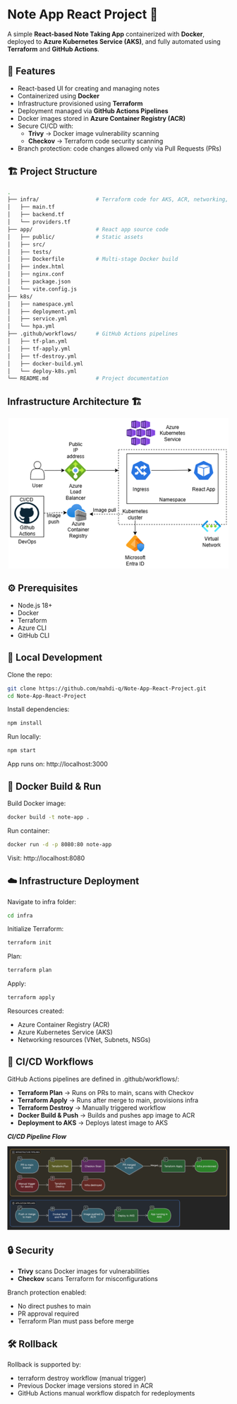 # Note App React Project 🚀

A simple **React-based Note Taking App** containerized with **Docker**, deployed to **Azure Kubernetes Service (AKS)**, and fully automated using **Terraform** and **GitHub Actions**.

## 📌 Features
- React-based UI for creating and managing notes
- Containerized using **Docker**
- Infrastructure provisioned using **Terraform**
- Deployment managed via **GitHub Actions Pipelines**
- Docker images stored in **Azure Container Registry (ACR)**
- Secure CI/CD with:
  - **Trivy** → Docker image vulnerability scanning
  - **Checkov** → Terraform code security scanning
- Branch protection: code changes allowed only via Pull Requests (PRs)

## 🏗️ Project Structure
```bash
.
├── infra/                  # Terraform code for AKS, ACR, networking, etc.
│   ├── main.tf
│   ├── backend.tf
│   └── providers.tf
├── app/                    # React app source code
│   ├── public/             # Static assets
│   ├── src/
│   ├── tests/
│   ├── Dockerfile          # Multi-stage Docker build
│   ├── index.html
│   ├── nginx.conf
│   ├── package.json
│   └── vite.config.js
├── k8s/
│   ├── namespace.yml
│   ├── deployment.yml
│   ├── service.yml
│   └── hpa.yml                           
├── .github/workflows/      # GitHub Actions pipelines
│   ├── tf-plan.yml
│   ├── tf-apply.yml
│   ├── tf-destroy.yml
│   ├── docker-build.yml
│   └── deploy-k8s.yml
└── README.md               # Project documentation
```

## Infrastructure Architecture 🏗️

<p align="center">
  <img src="images/lab4.png" alt="Infrastructure Architecture" width="500">
</p>

## ⚙️ Prerequisites
- Node.js 18+
- Docker
- Terraform
- Azure CLI
- GitHub CLI

## 🚀 Local Development
Clone the repo:
```bash
git clone https://github.com/mahdi-q/Note-App-React-Project.git
cd Note-App-React-Project
```

Install dependencies:
```bash
npm install
```

Run locally:
```bash
npm start
```

App runs on: http://localhost:3000

## 🐳 Docker Build & Run
Build Docker image:
```bash
docker build -t note-app .
```

Run container:
```bash
docker run -d -p 8080:80 note-app
```
Visit: http://localhost:8080

## ☁️ Infrastructure Deployment

Navigate to infra folder:
```bash
cd infra
```

Initialize Terraform:
```bash
terraform init
```

Plan:
```bash
terraform plan
```

Apply:
```bash
terraform apply
```

Resources created:
- Azure Container Registry (ACR)
- Azure Kubernetes Service (AKS)
- Networking resources (VNet, Subnets, NSGs)

## 🔄 CI/CD Workflows
GitHub Actions pipelines are defined in .github/workflows/:
- **Terraform Plan** → Runs on PRs to main, scans with Checkov
- **Terraform Apply** → Runs after merge to main, provisions infra
- **Terraform Destroy** → Manually triggered workflow
- **Docker Build & Push** → Builds and pushes app image to ACR
- **Deployment to AKS** → Deploys latest image to AKS

***CI/CD Pipeline Flow***

![cicd pipeline flow](images/image.png)

## 🔒 Security
- **Trivy** scans Docker images for vulnerabilities
- **Checkov** scans Terraform for misconfigurations

Branch protection enabled:
- No direct pushes to main
- PR approval required
- Terraform Plan must pass before merge

## 🛠️ Rollback
Rollback is supported by:
- terraform destroy workflow (manual trigger)
- Previous Docker image versions stored in ACR
- GitHub Actions manual workflow dispatch for redeployments
